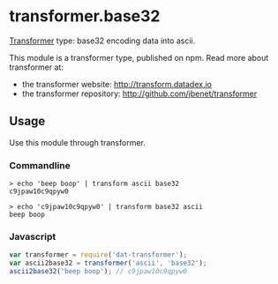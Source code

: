 # transformer.base32

[Transformer](http://github.com/jbenet/transformer) type: base32 encoding data into ascii.

This module is a transformer type, published on npm. Read more about transformer at:

- the transformer website: <http://transform.datadex.io>
- the transformer repository: <http://github.com/jbenet/transformer>

## Usage

Use this module through transformer.

### Commandline

```
> echo 'beep boop' | transform ascii base32
c9jpaw10c9qpyw0

> echo 'c9jpaw10c9qpyw0' | transform base32 ascii
beep boop
```

### Javascript

```js
var transformer = require('dat-transformer');
var ascii2base32 = transformer('ascii', 'base32');
ascii2base32('beep boop'); // c9jpaw10c9qpyw0
```
